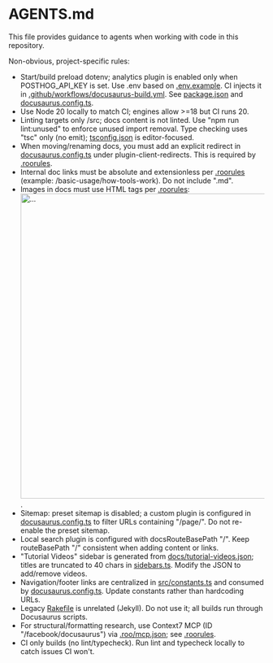 # AGENTS.md

This file provides guidance to agents when working with code in this repository.

Non-obvious, project-specific rules:

- Start/build preload dotenv; analytics plugin is enabled only when POSTHOG_API_KEY is set. Use .env based on [.env.example](.env.example). CI injects it in [.github/workflows/docusaurus-build.yml](.github/workflows/docusaurus-build.yml). See [package.json](package.json) and [docusaurus.config.ts](docusaurus.config.ts).
- Use Node 20 locally to match CI; engines allow >=18 but CI runs 20.
- Linting targets only /src; docs content is not linted. Use "npm run lint:unused" to enforce unused import removal. Type checking uses "tsc" only (no emit); [tsconfig.json](tsconfig.json) is editor-focused.
- When moving/renaming docs, you must add an explicit redirect in [docusaurus.config.ts](docusaurus.config.ts) under plugin-client-redirects. This is required by [.roorules](.roorules).
- Internal doc links must be absolute and extensionless per [.roorules](.roorules) (example: /basic-usage/how-tools-work). Do not include ".md".
- Images in docs must use HTML tags per [.roorules](.roorules): <img src="/img/...png" alt="..." width="600" />.
- Sitemap: preset sitemap is disabled; a custom plugin is configured in [docusaurus.config.ts](docusaurus.config.ts) to filter URLs containing "/page/". Do not re-enable the preset sitemap.
- Local search plugin is configured with docsRouteBasePath "/". Keep routeBasePath "/" consistent when adding content or links.
- "Tutorial Videos" sidebar is generated from [docs/tutorial-videos.json](docs/tutorial-videos.json); titles are truncated to 40 chars in [sidebars.ts](sidebars.ts). Modify the JSON to add/remove videos.
- Navigation/footer links are centralized in [src/constants.ts](src/constants.ts) and consumed by [docusaurus.config.ts](docusaurus.config.ts). Update constants rather than hardcoding URLs.
- Legacy [Rakefile](Rakefile) is unrelated (Jekyll). Do not use it; all builds run through Docusaurus scripts.
- For structural/formatting research, use Context7 MCP (ID "/facebook/docusaurus") via [.roo/mcp.json](.roo/mcp.json); see [.roorules](.roorules).
- CI only builds (no lint/typecheck). Run lint and typecheck locally to catch issues CI won't.